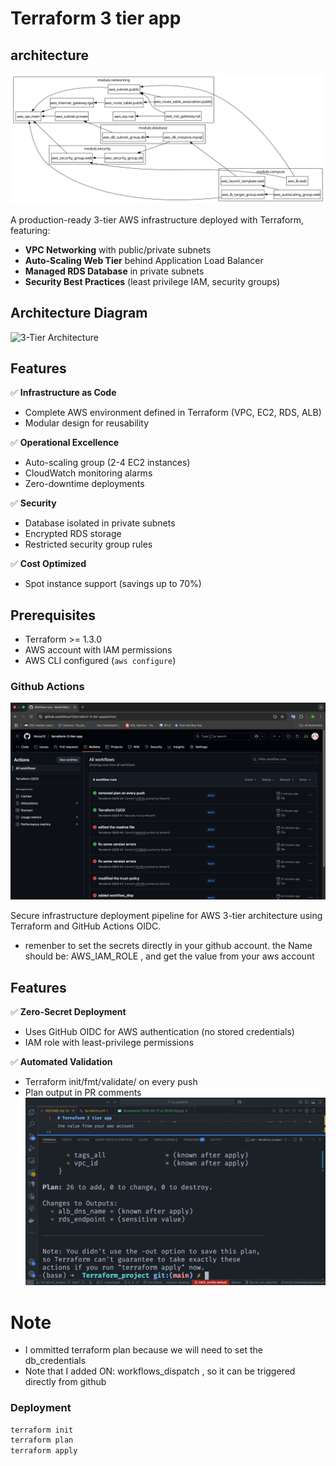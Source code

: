 # Terraform 3 tier app

## architecture

![terraform Graph](architecture.svg) 


A production-ready 3-tier AWS infrastructure deployed with Terraform, featuring:
- **VPC Networking** with public/private subnets
- **Auto-Scaling Web Tier** behind Application Load Balancer
- **Managed RDS Database** in private subnets
- **Security Best Practices** (least privilege IAM, security groups)

## Architecture Diagram
![3-Tier Architecture](architecture.png)

## Features

✅ **Infrastructure as Code**  
- Complete AWS environment defined in Terraform (VPC, EC2, RDS, ALB)  
- Modular design for reusability  

✅ **Operational Excellence**  
- Auto-scaling group (2-4 EC2 instances)  
- CloudWatch monitoring alarms  
- Zero-downtime deployments  

✅ **Security**  
- Database isolated in private subnets  
- Encrypted RDS storage  
- Restricted security group rules  

✅ **Cost Optimized**  
- Spot instance support (savings up to 70%)



## Prerequisites

- Terraform >= 1.3.0
- AWS account with IAM permissions
- AWS CLI configured (`aws configure`)

### Github Actions

![All workflows result](workflows.png) 

Secure infrastructure deployment pipeline for AWS 3-tier architecture using Terraform and GitHub Actions OIDC.

- remenber to set the secrets directly in your github account. the Name should be: AWS_IAM_ROLE , and get the value from your aws account

## Features

✅ **Zero-Secret Deployment**  
- Uses GitHub OIDC for AWS authentication (no stored credentials)  
- IAM role with least-privilege permissions  

✅ **Automated Validation**  
- Terraform init/fmt/validate/ on every push  
- Plan output in PR comments  
![Terraform plan result](terraform_plan.png) 
# Note

- I ommitted terraform plan because we will need to set the db_credentials
- Note that I added ON: workflows_dispatch , so it can be triggered directly from github


### Deployment

```bash
terraform init
terraform plan
terraform apply




